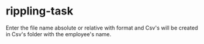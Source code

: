 # rippling-task

Enter the file name absolute or relative with format and Csv's will be created in Csv's folder with the employee's name.